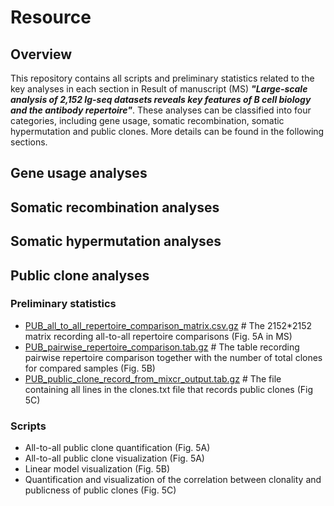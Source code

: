 # Resource

## Overview
This repository contains all scripts and preliminary statistics related to the key analyses in each section in Result of manuscript (MS) ***"Large-scale analysis of 2,152 Ig-seq datasets reveals key features of B cell biology and the antibody repertoire"***. These analyses can be classified into four categories, including gene usage, somatic recombination, somatic hypermutation and public clones. More details can be found in the following sections.

## Gene usage analyses


## Somatic recombination analyses


## Somatic hypermutation analyses


## Public clone analyses
### Preliminary statistics
* [PUB_all_to_all_repertoire_comparison_matrix.csv.gz](data/PUB_all_to_all_repertoire_comparison_matrix.csv.gz)  # The 2152*2152 matrix recording all-to-all repertoire comparisons (Fig. 5A in MS)
* [PUB_pairwise_repertoire_comparison.tab.gz](data/PUB_pairwise_repertoire_comparison.tab.gz)  # The table recording pairwise repertoire comparison together with the number of total clones for compared samples (Fig. 5B)
* [PUB_public_clone_record_from_mixcr_output.tab.gz](data/PUB_public_clone_record_from_mixcr_output.tab.gz)  # The file containing all lines in the clones.txt file that records public clones (Fig 5C)
### Scripts
* All-to-all public clone quantification (Fig. 5A)
* All-to-all public clone visualization (Fig. 5A)
* Linear model visualization (Fig. 5B)
* Quantification and visualization of the correlation between clonality and publicness of public clones (Fig. 5C)